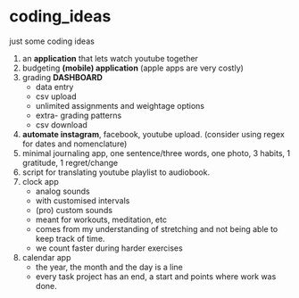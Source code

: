 # coding_ideas
just some coding ideas

1. an **application** that lets watch youtube together
2. budgeting **(mobile) application** (apple apps are very costly)
3. grading **DASHBOARD**
    - data entry
    - csv upload
    - unlimited assignments and weightage options
    - extra- grading patterns
    - csv download
4. **automate instagram**, facebook, youtube upload. (consider using regex for dates and nomenclature)
5. minimal journaling app, one sentence/three words, one photo, 3 habits, 1 gratitude, 1 regret/change
6. script for translating youtube playlist to audiobook.
7. clock app
    - analog sounds
    - with customised intervals
    - (pro) custom sounds
    - meant for workouts, meditation, etc
    - comes from my understanding of stretching and not being able to keep track of time.
    - we count faster during harder exercises
8. calendar app
    - the year, the month and the day is a line
    - every task project has an end, a start and points where work was done.
